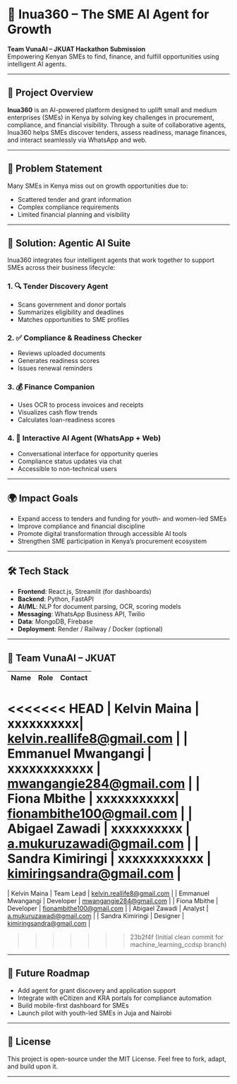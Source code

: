 # 🚀 Inua360 – The SME AI Agent for Growth

**Team VunaAI – JKUAT Hackathon Submission**  
Empowering Kenyan SMEs to find, finance, and fulfill opportunities using intelligent AI agents.

---

## 📌 Project Overview

**Inua360** is an AI-powered platform designed to uplift small and medium enterprises (SMEs) in Kenya by solving key challenges in procurement, compliance, and financial visibility. Through a suite of collaborative agents, Inua360 helps SMEs discover tenders, assess readiness, manage finances, and interact seamlessly via WhatsApp and web.

---

## 🎯 Problem Statement

Many SMEs in Kenya miss out on growth opportunities due to:
- Scattered tender and grant information  
- Complex compliance requirements  
- Limited financial planning and visibility  

---

## 🧠 Solution: Agentic AI Suite

Inua360 integrates four intelligent agents that work together to support SMEs across their business lifecycle:

### 1. 🔍 Tender Discovery Agent
- Scans government and donor portals  
- Summarizes eligibility and deadlines  
- Matches opportunities to SME profiles  

### 2. ✅ Compliance & Readiness Checker
- Reviews uploaded documents  
- Generates readiness scores  
- Issues renewal reminders  

### 3. 💰 Finance Companion
- Uses OCR to process invoices and receipts  
- Visualizes cash flow trends  
- Calculates loan-readiness scores  

### 4. 💬 Interactive AI Agent (WhatsApp + Web)
- Conversational interface for opportunity queries  
- Compliance status updates via chat  
- Accessible to non-technical users  

---

## 🌍 Impact Goals

- Expand access to tenders and funding for youth- and women-led SMEs  
- Improve compliance and financial discipline  
- Promote digital transformation through accessible AI tools  
- Strengthen SME participation in Kenya’s procurement ecosystem  

---

## 🛠️ Tech Stack

- **Frontend**: React.js, Streamlit (for dashboards)  
- **Backend**: Python, FastAPI  
- **AI/ML**: NLP for document parsing, OCR, scoring models  
- **Messaging**: WhatsApp Business API, Twilio  
- **Data**: MongoDB, Firebase  
- **Deployment**: Render / Railway / Docker (optional)

---

## 👥 Team VunaAI – JKUAT

| Name               | Role       | Contact                          |
|--------------------|------------|----------------------------------|
<<<<<<< HEAD
| Kelvin Maina       |  xxxxxxxxxx| kelvin.reallife8@gmail.com       |
| Emmanuel Mwangangi | xxxxxxxxxxxx  | mwangangie284@gmail.com          |
| Fiona Mbithe       |  xxxxxxxxxxx| fionambithe100@gmail.com         |
| Abigael Zawadi     |   xxxxxxxxxx | a.mukuruzawadi@gmail.com         |
| Sandra Kimiringi   |  xxxxxxxxxxxx | kimiringsandra@gmail.com       |
=======
| Kelvin Maina       | Team Lead  | kelvin.reallife8@gmail.com       |
| Emmanuel Mwangangi | Developer  | mwangangie284@gmail.com          |
| Fiona Mbithe       | Developer  | fionambithe100@gmail.com         |
| Abigael Zawadi     | Analyst    | a.mukuruzawadi@gmail.com         |
| Sandra Kimiringi   | Designer   | kimiringsandra@gmail.com         |
>>>>>>> 23b2f4f (Initial clean commit for machine_learning_ccdsp branch)

---

## 🚧 Future Roadmap

- Add agent for grant discovery and application support  
- Integrate with eCitizen and KRA portals for compliance automation  
- Build mobile-first dashboard for SMEs  
- Launch pilot with youth-led SMEs in Juja and Nairobi

---

## 📄 License

This project is open-source under the MIT License. Feel free to fork, adapt, and build upon it.

---

